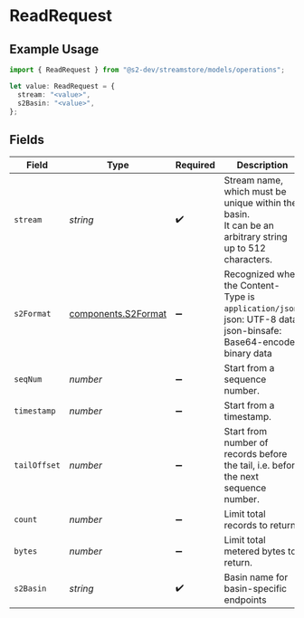 # ReadRequest

## Example Usage

```typescript
import { ReadRequest } from "@s2-dev/streamstore/models/operations";

let value: ReadRequest = {
  stream: "<value>",
  s2Basin: "<value>",
};
```

## Fields

| Field                                                                                                             | Type                                                                                                              | Required                                                                                                          | Description                                                                                                       |
| ----------------------------------------------------------------------------------------------------------------- | ----------------------------------------------------------------------------------------------------------------- | ----------------------------------------------------------------------------------------------------------------- | ----------------------------------------------------------------------------------------------------------------- |
| `stream`                                                                                                          | *string*                                                                                                          | :heavy_check_mark:                                                                                                | Stream name, which must be unique within the basin.<br/>It can be an arbitrary string up to 512 characters.       |
| `s2Format`                                                                                                        | [components.S2Format](../../models/components/s2format.md)                                                        | :heavy_minus_sign:                                                                                                | Recognized when the Content-Type is `application/json`.<br/>json: UTF-8 data<br/>json-binsafe: Base64-encoded binary data |
| `seqNum`                                                                                                          | *number*                                                                                                          | :heavy_minus_sign:                                                                                                | Start from a sequence number.                                                                                     |
| `timestamp`                                                                                                       | *number*                                                                                                          | :heavy_minus_sign:                                                                                                | Start from a timestamp.                                                                                           |
| `tailOffset`                                                                                                      | *number*                                                                                                          | :heavy_minus_sign:                                                                                                | Start from number of records before the tail, i.e. before the next sequence number.                               |
| `count`                                                                                                           | *number*                                                                                                          | :heavy_minus_sign:                                                                                                | Limit total records to return.                                                                                    |
| `bytes`                                                                                                           | *number*                                                                                                          | :heavy_minus_sign:                                                                                                | Limit total metered bytes to return.                                                                              |
| `s2Basin`                                                                                                         | *string*                                                                                                          | :heavy_check_mark:                                                                                                | Basin name for basin-specific endpoints                                                                           |
